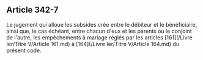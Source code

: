 Article 342-7
----
Le jugement qui alloue les subsides crée entre le débiteur et le bénéficiaire,
ainsi que, le cas échéant, entre chacun d'eux et les parents ou le conjoint de
l'autre, les empêchements à mariage réglés par les articles [161](/Livre Ier/Titre V/Article 161.md) à [164](/Livre Ier/Titre V/Article 164.md) du présent
code.
